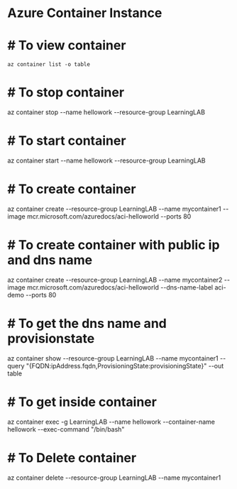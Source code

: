 # Azure Container Instance

#  # To view container 
    az container list -o table

#  # To stop container
az container stop --name hellowork --resource-group LearningLAB

#  # To start container
 az container start --name hellowork --resource-group LearningLAB


#  # To create container
az container create --resource-group LearningLAB --name mycontainer1 --image mcr.microsoft.com/azuredocs/aci-helloworld --ports 80

#  # To create container with public ip and dns name
az container create --resource-group LearningLAB --name mycontainer2 --image mcr.microsoft.com/azuredocs/aci-helloworld --dns-name-label aci-demo --ports 80

#  # To get the dns name and provisionstate

az container show --resource-group LearningLAB --name mycontainer1 --query "{FQDN:ipAddress.fqdn,ProvisioningState:provisioningState}" --out table

#  # To get inside container

az container exec -g LearningLAB --name hellowork --container-name hellowork --exec-command "/bin/bash"

#  # To Delete container
az container delete --resource-group LearningLAB --name mycontainer1
